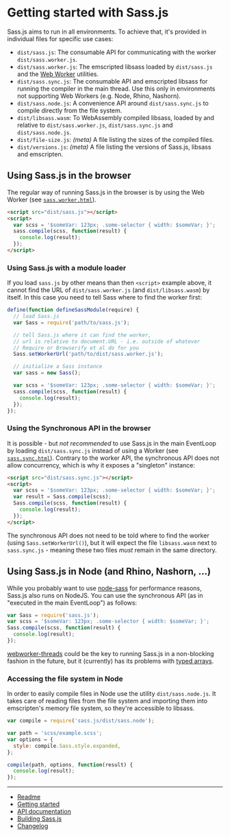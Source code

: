 # Getting started with Sass.js

Sass.js aims to run in all environments. To achieve that, it's provided in individual files for specific use cases:

* `dist/sass.js`: The consumable API for communicating with the worker `dist/sass.worker.js`.
* `dist/sass.worker.js`: The emscripted libsass loaded by `dist/sass.js` and the [Web Worker](https://developer.mozilla.org/en/docs/Web/API/Worker) utilities.
* `dist/sass.sync.js`: The consumable API and emscripted libsass for running the compiler in the main thread. Use this only in environments not supporting Web Workers (e.g. Node, Rhino, Nashorn).
* `dist/sass.node.js`: A convenience API around `dist/sass.sync.js` to compile directly from the file system.
* `dist/libsass.wasm`: To WebAssembly compiled libsass, loaded by and relative to `dist/sass.worker.js`, `dist/sass.sync.js` and `dist/sass.node.js`.
* `dist/file-size.js`: *(meta)* A file listing the sizes of the compiled files.
* `dist/versions.js`: *(meta)* A file listing the versions of Sass.js, libsass and emscripten.


## Using Sass.js in the browser

The regular way of running Sass.js in the browser is by using the Web Worker (see  [`sass.worker.html`](../sass.worker.html)).

```html
<script src="dist/sass.js"></script>
<script>
  var scss = '$someVar: 123px; .some-selector { width: $someVar; }';
  sass.compile(scss, function(result) {
    console.log(result);
  });
</script>
```

### Using Sass.js with a module loader

If you load `sass.js` by other means than then `<script>` example above, it cannot find the URL of `dist/sass.worker.js` (and `dist/libsass.wasm`) by itself. In this case you need to tell Sass where to find the worker first:

```js
define(function defineSassModule(require) {
  // load Sass.js
  var Sass = require('path/to/sass.js');

  // tell Sass.js where it can find the worker,
  // url is relative to document.URL - i.e. outside of whatever
  // Require or Browserify et al do for you
  Sass.setWorkerUrl('path/to/dist/sass.worker.js');

  // initialize a Sass instance
  var sass = new Sass();

  var scss = '$someVar: 123px; .some-selector { width: $someVar; }';
  sass.compile(scss, function(result) {
    console.log(result);
  });
});
```

### Using the Synchronous API in the browser

It is possible - but *not recommended* to use Sass.js in the main EventLoop by loading `dist/sass.sync.js` instead of using a Worker (see [`sass.sync.html`](../sass.sync.html)). Contrary to the worker API, the synchronous API does not allow concurrency, which is why it exposes a "singleton" instance:

```html
<script src="dist/sass.sync.js"></script>
<script>
  var scss = '$someVar: 123px; .some-selector { width: $someVar; }';
  var result = Sass.compile(scss);
  Sass.compile(scss, function(result) {
    console.log(result);
  });
</script>
```

The synchronous API does not need to be told where to find the worker (using `Sass.setWorkerUrl()`), but it will expect the file `libsass.wasm` next to `sass.sync.js` - meaning these two files *must* remain in the same directory.


## Using Sass.js in Node (and Rhino, Nashorn, …)

While you probably want to use [node-sass](https://github.com/sass/node-sass) for performance reasons, Sass.js also runs on NodeJS. You can use the synchronous API (as in "executed in the main EventLoop") as follows:

```js
var Sass = require('sass.js');
var scss = '$someVar: 123px; .some-selector { width: $someVar; }';
Sass.compile(scss, function(result) {
  console.log(result);
});
```

[webworker-threads](https://www.npmjs.com/package/webworker-threads) could be the key to running Sass.js in a non-blocking fashion in the future, but it (currently) has its problems with [typed arrays](https://github.com/audreyt/node-webworker-threads/issues/18#issuecomment-92098583).

### Accessing the file system in Node

In order to easily compile files in Node use the utility `dist/sass.node.js`. It takes care of reading files from the file system and importing them into emscripten's memory file system, so they're accessible to libsass.

```js
var compile = require('sass.js/dist/sass.node');

var path = 'scss/example.scss';
var options = {
  style: compile.Sass.style.expanded,
};

compile(path, options, function(result) {
  console.log(result);
});
```

---

* [Readme](../README.md)
* [Getting started](./getting-started.md)
* [API documentation](./api.md)
* [Building Sass.js](./build.md)
* [Changelog](../CHANGELOG.md)
